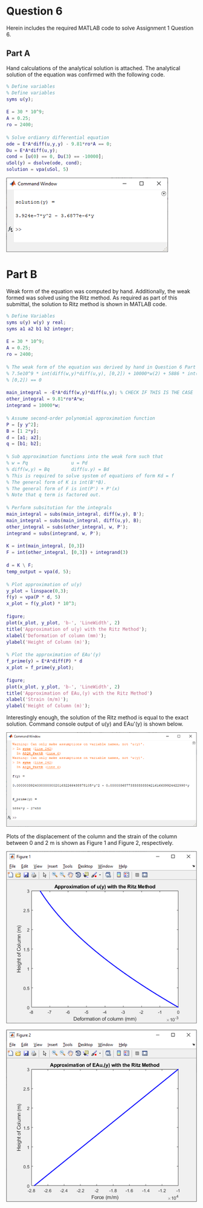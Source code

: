 # Question 6

Herein includes the required MATLAB code to solve Assignment 1 Question 6.  

## Part A
Hand calculations of the analytical solution is attached. The analytical solution of the equation was confirmed with the following code.  
```matlab
% Define variables
% Define variables
syms u(y); 

E = 30 * 10^9;
A = 0.25;
ro = 2400;

% Solve ordianry differential equation
ode = E*A*diff(u,y,y) - 9.81*ro*A == 0;
Du = E*A*diff(u,y);
cond = [u(0) == 0, Du(3) == -10000];
uSol(y) = dsolve(ode, cond);
solution = vpa(uSol, 5)
```

![alt text](https://github.com/k65yang/general_code/blob/master/cive422/assignment1/A1Q6_cw_A_2.PNG "Solution")

# Part B
Weak form of the equation was computed by hand. Additionally, the weak formed was solved using the Ritz method. As required as part of this submittal, the solution to Ritz method is shown in MATLAB code.  

```matlab
% Define Variables
syms u(y) w(y) y real; 
syms a1 a2 b1 b2 integer;

E = 30 * 10^9;
A = 0.25;
ro = 2400;

% The weak form of the equation was derived by hand in Question 6 Part b-i
% 7.5e10^9 * int(diff(w,y)*diff(u,y), [0,2]) + 10000*w(2) + 5886 * int(w,
% [0,2]) == 0

main_integral = -E*A*diff(w,y)*diff(u,y); % CHECK IF THIS IS THE CASE
other_integral = 9.81*ro*A*w;
integrand = 10000*w;

% Assume second-order polynomial approximation function 
P = [y y^2];
B = [1 2*y];
d = [a1; a2];
q = [b1; b2];

% Sub approximation functions into the weak form such that
% w = Pq                u = Pd
% diff(w,y) = Bq        diff(u.y) = Bd
% This is required to solve system of equations of form Kd = f
% The general form of K is int(B'*B). 
% The general form of F is int(P') + P'(x)
% Note that q term is factored out.

% Perform subsitution for the integrals
main_integral = subs(main_integral, diff(w,y), B');
main_integral = subs(main_integral, diff(u,y), B);
other_integral = subs(other_integral, w, P');
integrand = subs(integrand, w, P');

K = int(main_integral, [0,3])
F = int(other_integral, [0,3]) + integrand(3)

d = K \ F;
temp_output = vpa(d, 5);

% Plot approximation of u(y)
y_plot = linspace(0,3);
f(y) = vpa(P * d, 5)
x_plot = f(y_plot) * 10^3;

figure;
plot(x_plot, y_plot, 'b-', 'LineWidth', 2)
title('Approximation of u(y) with the Ritz Method');
xlabel('Deformation of column (mm)');
ylabel('Height of Column (m)');

% Plot the approximation of EAu'(y)
f_prime(y) = E*A*diff(P) * d
x_plot = f_prime(y_plot);

figure;
plot(x_plot, y_plot, 'b-', 'LineWidth', 2)
title('Approximation of EAu,(y) with the Ritz Method')
xlabel('Strain (m/m)');
ylabel('Height of Column (m)');
```

Interestingly enough, the solution of the Ritz method is equal to the exact solution. Command console output of u(y) and EAu'(y) is shown below.  

![alt text](https://github.com/k65yang/general_code/blob/master/cive422/assignment1/A1Q6_output2_2.png "Output")  

Plots of the displacement of the column and the strain of the column between 0 and 2 m is shown as Figure 1 and Figure 2, respectively.  

![alt text](https://github.com/k65yang/general_code/blob/master/cive422/assignment1/A1Q6_F1_2.png "Figure 1")  

![alt text](https://github.com/k65yang/general_code/blob/master/cive422/assignment1/A1Q6_F2_3.png "Figure 2")  
